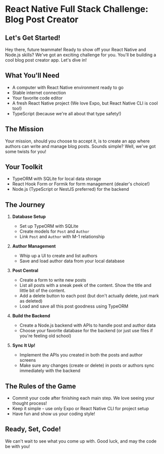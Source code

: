 # React Native Full Stack Challenge: Blog Post Creator

## Let's Get Started!

Hey there, future teammate! Ready to show off your React Native and Node.js skills? We've got an exciting challenge for you. You'll be building a cool blog post creator app. Let's dive in!

## What You'll Need

- A computer with React Native environment ready to go
- Stable internet connection
- Your favorite code editor
- A fresh React Native project (We love Expo, but React Native CLI is cool too!)
- TypeScript (because we're all about that type safety!)

## The Mission

Your mission, should you choose to accept it, is to create an app where authors can write and manage blog posts. Sounds simple? Well, we've got some twists for you!

## Your Toolkit

- TypeORM with SQLite for local data storage
- React Hook Form or Formik for form management (dealer's choice!)
- Node.js (TypeScript or NestJS preferred) for the backend

## The Journey

1. **Database Setup**
   - Set up TypeORM with SQLite
   - Create models for `Post` and `Author`
   - Link `Post` and `Author` with M-1 relationship

2. **Author Management**
   - Whip up a UI to create and list authors
   - Save and load author data from your local database

3. **Post Central**
   - Create a form to write new posts
   - List all posts with a sneak peek of the content. Show the title and little bit of the content. 
   - Add a delete button to each post (but don't actually delete, just mark as deleted)
   - Load and save all this post goodness using TypeORM

4. **Build the Backend**
   - Create a Node.js backend with APIs to handle post and author data
   - Choose your favorite database for the backend (or just use files if you're feeling old school)

5. **Sync It Up!**
   - Implement the APIs you created in both the posts and author screens
   - Make sure any changes (create or delete) in posts or authors sync immediately with the backend

## The Rules of the Game

- Commit your code after finishing each main step. We love seeing your thought process!
- Keep it simple - use only Expo or React Native CLI for project setup
- Have fun and show us your coding style!

## Ready, Set, Code!

We can't wait to see what you come up with. Good luck, and may the code be with you!
